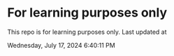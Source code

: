 # For learning purposes only
This repo is for learning purposes only.
Last updated at

Wednesday, July 17, 2024 6:40:11 PM

